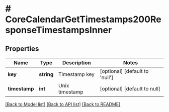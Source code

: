 # # CoreCalendarGetTimestamps200ResponseTimestampsInner

## Properties

Name | Type | Description | Notes
------------ | ------------- | ------------- | -------------
**key** | **string** | Timestamp key | [optional] [default to 'null']
**timestamp** | **int** | Unix timestamp | [optional] [default to null]

[[Back to Model list]](../../README.md#models) [[Back to API list]](../../README.md#endpoints) [[Back to README]](../../README.md)
